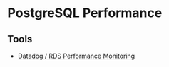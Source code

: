 # PostgreSQL Performance

<!--
https://github.com/timescale/promscale

Telemetry

https://docs.percona.com/percona-operator-for-postgresql/telemetry.html
https://percona.com/software/percona-kubernetes-operators

https://www.datadoghq.com/dg/monitor/postgresql-benefits

Amazon Performance Insights
-->

## Tools

- [Datadog / RDS Performance Monitoring](https://datadoghq.com/dg/monitor/rds-benefits/)
